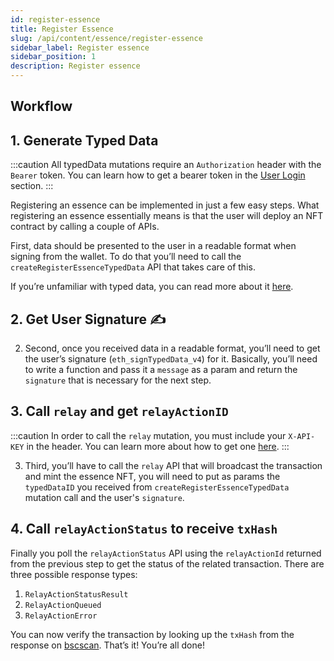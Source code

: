 ```yaml
---
id: register-essence
title: Register Essence
slug: /api/content/essence/register-essence
sidebar_label: Register essence
sidebar_position: 1
description: Register essence
---
```


## Workflow

## 1. Generate Typed Data

:::caution
All typedData mutations require an `Authorization` header with the `Bearer` token. You can learn how to get a bearer token in the [User Login](api/authentication/user-login) section.
:::


Registering an essence can be implemented in just a few easy steps. What registering an essence essentially means is that the user will deploy an NFT contract by calling a couple of APIs.

First, data should be presented to the user in a readable format when signing from the wallet. To do that you’ll need to call the `createRegisterEssenceTypedData` API that takes care of this.

If you’re unfamiliar with typed data, you can read more about it [here](https://eips.ethereum.org/EIPS/eip-712).


<!-- import ApolloCard from "@site/src/components/ApolloCard"; -->

<!-- <ApolloCard queryName="createRegisterEssenceTypedData" /> -->

## 2. Get User Signature ✍️

2. Second, once you received data in a readable format, you’ll need to get the user’s signature (`eth_signTypedData_v4`) for it. Basically, you’ll need to write a function and pass it a `message` as a param and return the `signature` that is necessary for the next step.

## 3. Call `relay` and get `relayActionID`

:::caution 
In order to call the `relay` mutation, you must include your `X-API-KEY` in the header.
You can learn more about how to get one [here](/api/authentication/introduction).
:::

3. Third, you’ll have to call the `relay` API that will broadcast the transaction and mint the essence NFT, you will need to put as params the `typedDataID` you received from `createRegisterEssenceTypedData` mutation call and the user's `signature`.

<!-- <ApolloCard queryName="relay" /> -->

## 4. Call `relayActionStatus` to receive `txHash`

Finally you poll the `relayActionStatus` API using the `relayActionId` returned from the previous step to get the status of the related transaction. There are three possible response types:

1. `RelayActionStatusResult`
2. `RelayActionQueued`
3. `RelayActionError`

<!-- <ApolloCard queryName="relayActionStatus" /> -->

You can now verify the transaction by looking up the `txHash` from the response on [bscscan](https://bscscan.com/). That’s it! You’re all done!
